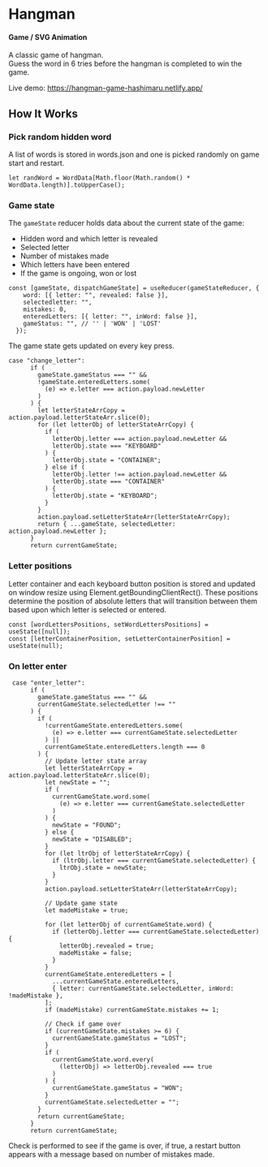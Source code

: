# Hangman
#### Game / SVG Animation
A classic game of hangman.  
Guess the word in 6 tries before the hangman is completed to win the game.  
  
Live demo: https://hangman-game-hashimaru.netlify.app/
## How It Works

### Pick random hidden word
A list of words is stored in words.json and one is picked randomly on game start and restart.
```
let randWord = WordData[Math.floor(Math.random() * WordData.length)].toUpperCase();
```
### Game state
The `gameState` reducer holds data about the current state of the game:
- Hidden word and which letter is revealed
- Selected letter
- Number of mistakes made
- Which letters have been entered
- If the game is ongoing, won or lost
```
const [gameState, dispatchGameState] = useReducer(gameStateReducer, {
    word: [{ letter: "", revealed: false }],
    selectedletter: "",
    mistakes: 0,
    enteredLetters: [{ letter: "", inWord: false }],
    gameStatus: "", // '' | 'WON' | 'LOST'
  });
```
The game state gets updated on every key press.
```
case "change_letter":
      if (
        gameState.gameStatus === "" &&
        !gameState.enteredLetters.some(
          (e) => e.letter === action.payload.newLetter
        )
      ) {
        let letterStateArrCopy = action.payload.letterStateArr.slice(0);
        for (let letterObj of letterStateArrCopy) {
          if (
            letterObj.letter === action.payload.newLetter &&
            letterObj.state === "KEYBOARD"
          ) {
            letterObj.state = "CONTAINER";
          } else if (
            letterObj.letter !== action.payload.newLetter &&
            letterObj.state === "CONTAINER"
          ) {
            letterObj.state = "KEYBOARD";
          }
        }
        action.payload.setLetterStateArr(letterStateArrCopy);
        return { ...gameState, selectedLetter: action.payload.newLetter };
      }
      return currentGameState;
```
### Letter positions
Letter container and each keyboard button position is stored and updated on window resize using Element.getBoundingClientRect(). These positions determine the position of absolute letters that will transition between them based upon which letter is selected or entered.
```
const [wordLettersPositions, setWordLettersPositions] = useState([null]);
const [letterContainerPosition, setLetterContainerPosition] = useState(null);
```
### On letter enter
```
 case "enter_letter":
      if (
        gameState.gameStatus === "" &&
        currentGameState.selectedLetter !== ""
      ) {
        if (
          !currentGameState.enteredLetters.some(
            (e) => e.letter === currentGameState.selectedLetter
          ) ||
          currentGameState.enteredLetters.length === 0
        ) {
          // Update letter state array
          let letterStateArrCopy = action.payload.letterStateArr.slice(0);
          let newState = "";
          if (
            currentGameState.word.some(
              (e) => e.letter === currentGameState.selectedLetter
            )
          ) {
            newState = "FOUND";
          } else {
            newState = "DISABLED";
          }
          for (let ltrObj of letterStateArrCopy) {
            if (ltrObj.letter === currentGameState.selectedLetter) {
              ltrObj.state = newState;
            }
          }
          action.payload.setLetterStateArr(letterStateArrCopy);

          // Update game state
          let madeMistake = true;

          for (let letterObj of currentGameState.word) {
            if (letterObj.letter === currentGameState.selectedLetter) {
              letterObj.revealed = true;
              madeMistake = false;
            }
          }
          currentGameState.enteredLetters = [
            ...currentGameState.enteredLetters,
            { letter: currentGameState.selectedLetter, inWord: !madeMistake },
          ];
          if (madeMistake) currentGameState.mistakes += 1;

          // Check if game over
          if (currentGameState.mistakes >= 6) {
            currentGameState.gameStatus = "LOST";
          }
          if (
            currentGameState.word.every(
              (letterObj) => letterObj.revealed === true
            )
          ) {
            currentGameState.gameStatus = "WON";
          }
          currentGameState.selectedLetter = "";
        }
        return currentGameState;
      }
      return currentGameState;
```
Check is performed to see if the game is over, if true, a restart button appears with a message based on number of mistakes made.
